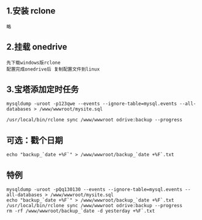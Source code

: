
## 1.安装 rclone

```
略
```

## 2.挂载 onedrive

```
先下载windows版rclone
配置完成onedrive后 复制配置文件到linux
```

## 3.宝塔添加定时任务

```
mysqldump -uroot -p123qwe --events --ignore-table=mysql.events --all-databases > /www/wwwroot/mysite.sql

/usr/local/bin/rclone sync /www/wwwroot odrive:backup --progress
```

## 可选：戳个日期

```
echo "backup_`date +%F`" > /www/wwwroot/backup_`date +%F`.txt
```

## 特例

```
mysqldump -uroot -pQq130130 --events --ignore-table=mysql.events --all-databases > /www/wwwroot/mysite.sql
echo "backup_`date +%F`" > /www/wwwroot/backup_`date +%F`.txt
/usr/local/bin/rclone sync /www/wwwroot odrive:backup --progress
rm -rf /www/wwwroot/backup_`date -d yesterday +%F`.txt
```
